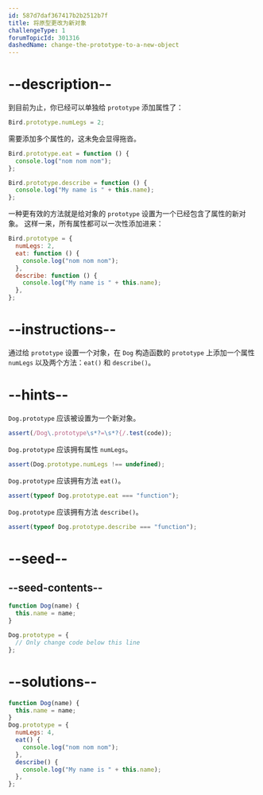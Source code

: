 ```yaml
---
id: 587d7daf367417b2b2512b7f
title: 将原型更改为新对象
challengeType: 1
forumTopicId: 301316
dashedName: change-the-prototype-to-a-new-object
---
```


# --description--

到目前为止，你已经可以单独给 `prototype` 添加属性了：

```js
Bird.prototype.numLegs = 2;
```

需要添加多个属性的，这未免会显得拖沓。

```js
Bird.prototype.eat = function () {
  console.log("nom nom nom");
};

Bird.prototype.describe = function () {
  console.log("My name is " + this.name);
};
```

一种更有效的方法就是给对象的 `prototype` 设置为一个已经包含了属性的新对象。 这样一来，所有属性都可以一次性添加进来：

```js
Bird.prototype = {
  numLegs: 2,
  eat: function () {
    console.log("nom nom nom");
  },
  describe: function () {
    console.log("My name is " + this.name);
  },
};
```

# --instructions--

通过给 `prototype` 设置一个对象，在 `Dog` 构造函数的 `prototype` 上添加一个属性 `numLegs` 以及两个方法：`eat()` 和 `describe()`。

# --hints--

`Dog.prototype` 应该被设置为一个新对象。

```js
assert(/Dog\.prototype\s*?=\s*?{/.test(code));
```

`Dog.prototype` 应该拥有属性 `numLegs`。

```js
assert(Dog.prototype.numLegs !== undefined);
```

`Dog.prototype` 应该拥有方法 `eat()`。

```js
assert(typeof Dog.prototype.eat === "function");
```

`Dog.prototype` 应该拥有方法 `describe()`。

```js
assert(typeof Dog.prototype.describe === "function");
```

# --seed--

## --seed-contents--

```js
function Dog(name) {
  this.name = name;
}

Dog.prototype = {
  // Only change code below this line
};
```

# --solutions--

```js
function Dog(name) {
  this.name = name;
}
Dog.prototype = {
  numLegs: 4,
  eat() {
    console.log("nom nom nom");
  },
  describe() {
    console.log("My name is " + this.name);
  },
};
```
